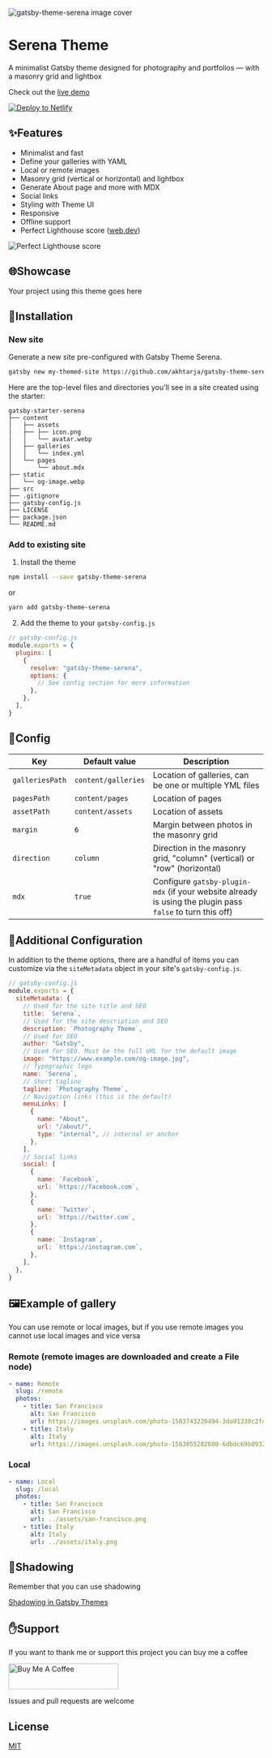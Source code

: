 ![gatsby-theme-serena image cover](https://media.publit.io/file/gatsbyThemeSerena/serena-theme-cover.png)

# Serena Theme

A minimalist Gatsby theme designed for photography and portfolios — with a masonry grid and lightbox

Check out the [live demo](https://gatsby-theme-serena-demo.netlify.com)

[![Deploy to Netlify](https://www.netlify.com/img/deploy/button.svg)](https://app.netlify.com/start/deploy?repository=https://github.com/daniel-seoane/gatsby-starter-serena)

## ✨Features

- Minimalist and fast
- Define your galleries with YAML
- Local or remote images
- Masonry grid (vertical or horizontal) and lightbox
- Generate About page and more with MDX
- Social links
- Styling with Theme UI
- Responsive
- Offline support
- Perfect Lighthouse score ([web.dev](https://web.dev))

![Perfect Lighthouse score](https://media.publit.io/file/gatsbyThemeSerena/serena-perfect-score-lighthouse.png)

## 🌐Showcase

Your project using this theme goes here

## 🚀Installation

### New site

Generate a new site pre-configured with Gatsby Theme Serena.

```sh
gatsby new my-themed-site https://github.com/akhtarja/gatsby-theme-serena
```

Here are the top-level files and directories you'll see in a site created using the starter:

```text
gatsby-starter-serena
├── content
│   ├── assets
|   ├── ├── icon.png
│   │   └── avatar.webp
│   ├── galleries
│   │   └── index.yml
│   └── pages
│       └── about.mdx
├── static
│   └── og-image.webp
├── src
├── .gitignore
├── gatsby-config.js
├── LICENSE
├── package.json
└── README.md
```

### Add to existing site

1. Install the theme

```sh
npm install --save gatsby-theme-serena
```

or

```sh
yarn add gatsby-theme-serena
```

2. Add the theme to your `gatsby-config.js`

```javascript
// gatsby-config.js
module.exports = {
  plugins: [
    {
      resolve: "gatsby-theme-serena",
      options: {
        // See config section for more information
      },
    },
  ],
}
```

## 📝Config

| Key             | Default value       | Description                                                                                               |
| --------------- | ------------------- | --------------------------------------------------------------------------------------------------------- |
| `galleriesPath` | `content/galleries` | Location of galleries, can be one or multiple YML files                                                   |
| `pagesPath`     | `content/pages`     | Location of pages                                                                                         |
| `assetPath`     | `content/assets`    | Location of assets                                                                                        |
| `margin`        | `6`                 | Margin between photos in the masonry grid                                                                 |
| `direction`     | `column`            | Direction in the masonry grid, "column" (vertical) or "row" (horizontal)                                  |
| `mdx`           | `true`              | Configure `gatsby-plugin-mdx` (if your website already is using the plugin pass `false` to turn this off) |

## 📝Additional Configuration

In addition to the theme options, there are a handful of items you can customize via the `siteMetadata` object in your site's `gatsby-config.js`.

```javascript
// gatsby-config.js
module.exports = {
  siteMetadata: {
    // Used for the site title and SEO
    title: `Serena`,
    // Used for the site description and SEO
    description: `Photography Theme`,
    // Used for SEO
    author: "Gatsby",
    // Used for SEO. Must be the full URL for the default image
    image: "https://www.example.com/og-image.jpg",
    // Typographic logo
    name: `Serena`,
    // Short tagline
    tagline: `Photography Theme`,
    // Navigation links (this is the default)
    menuLinks: [
      {
        name: "About",
        url: "/about/",
        type: "internal", // internal or anchor
      },
    ],
    // Social links
    social: [
      {
        name: `Facebook`,
        url: `https://facebook.com`,
      },
      {
        name: `Twitter`,
        url: `https://twitter.com`,
      },
      {
        name: `Instagram`,
        url: `https://instagram.com`,
      },
    ],
  },
}
```

## 🖼️Example of gallery

You can use remote or local images, but if you use remote images you cannot use local images and vice versa

### Remote (remote images are downloaded and create a File node)

```yml
- name: Remote
  slug: /remote
  photos:
    - title: San Francisco
      alt: San Francisco
      url: https://images.unsplash.com/photo-1583743220494-3da91330c2fd?ixlib=rb-1.2.1&ixid=eyJhcHBfaWQiOjEyMDd9&auto=format&fit=crop&w=1001&q=80
    - title: Italy
      alt: Italy
      url: https://images.unsplash.com/photo-1583855282680-6dbdc69b0932?ixlib=rb-1.2.1&ixid=eyJhcHBfaWQiOjEyMDd9&auto=format&fit=crop&w=934&q=80
```

### Local

```yml
- name: Local
  slug: /local
  photos:
    - title: San Francisco
      alt: San Francisco
      url: ../assets/san-francisco.png
    - title: Italy
      alt: Italy
      url: ../assets/italy.png
```

## 👥Shadowing

Remember that you can use shadowing

[Shadowing in Gatsby Themes](https://www.gatsbyjs.org/docs/themes/shadowing/)

## ✋Support

If you want to thank me or support this project you can buy me a coffee

<a href="https://www.buymeacoffee.com/3fw5qHM" target="_blank"><img src="https://cdn.buymeacoffee.com/buttons/default-orange.png" alt="Buy Me A Coffee" style="height: 51px !important;width: 217px !important;" ></a>

Issues and pull requests are welcome

## License

[MIT](LICENSE)
